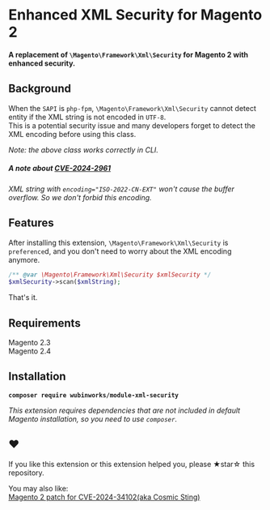 # Enhanced XML Security for Magento 2

**A replacement of `\Magento\Framework\Xml\Security` for Magento 2 with enhanced security.**

## Background

When the `SAPI` is `php-fpm`, `\Magento\Framework\Xml\Security` cannot detect entity if the XML string is not encoded in `UTF-8`.  
This is a potential security issue and many developers forget to detect the XML encoding before using this class.

_Note: the above class works correctly in CLI._

##### A note about [CVE-2024-2961](https://www.cve.org/CVERecord?id=CVE-2024-2961)

_XML string with `encoding="ISO-2022-CN-EXT"` won't cause the buffer overflow. So we don't forbid this encoding._

## Features

After installing this extension, `\Magento\Framework\Xml\Security` is `preference`d, and you don't need to worry about the XML encoding anymore.

```php
/** @var \Magento\Framework\Xml\Security $xmlSecurity */
$xmlSecurity->scan($xmlString);
```

That's it.

## Requirements

Magento 2.3  
Magento 2.4

## Installation

**`composer require wubinworks/module-xml-security`**

_This extension requires dependencies that are not included in default Magento installation, so you need to use `composer`._

## ♥

If you like this extension or this extension helped you, please ★star☆ this repository.

You may also like:  
[Magento 2 patch for CVE-2024-34102(aka Cosmic Sting)](https://github.com/wubinworks/magento2-cosmic-sting-patch)
